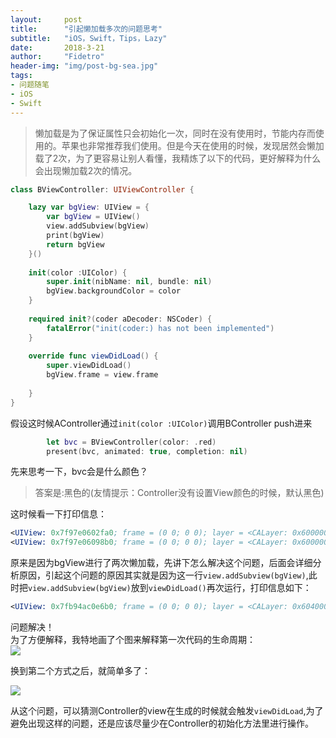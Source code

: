 ```yaml
---
layout:     post
title:      "引起懒加载多次的问题思考"
subtitle:   "iOS，Swift，Tips，Lazy"
date:       2018-3-21
author:     "Fidetro"
header-img: "img/post-bg-sea.jpg"
tags:
- 问题随笔
- iOS
- Swift
---  
```



> 懒加载是为了保证属性只会初始化一次，同时在没有使用时，节能内存而使用的。苹果也非常推荐我们使用。但是今天在使用的时候，发现居然会懒加载了2次，为了更容易让别人看懂，我精炼了以下的代码，更好解释为什么会出现懒加载2次的情况。  

```swift
class BViewController: UIViewController {

    lazy var bgView: UIView = {
        var bgView = UIView()
        view.addSubview(bgView)
        print(bgView)
        return bgView
    }()
    
    init(color :UIColor) {
        super.init(nibName: nil, bundle: nil)
        bgView.backgroundColor = color
    }
    
    required init?(coder aDecoder: NSCoder) {
        fatalError("init(coder:) has not been implemented")
    }
    
    override func viewDidLoad() {
        super.viewDidLoad()
        bgView.frame = view.frame
        
    }
}
```  

假设这时候AController通过`init(color :UIColor)`调用BController push进来  
```swift
        let bvc = BViewController(color: .red)
        present(bvc, animated: true, completion: nil)
```  
先来思考一下，bvc会是什么颜色？ 

 > 答案是:黑色的(友情提示：Controller没有设置View颜色的时候，默认黑色)  

这时候看一下打印信息：  
```LLVM
<UIView: 0x7f97e0602fa0; frame = (0 0; 0 0); layer = <CALayer: 0x60000022c2e0>>
<UIView: 0x7f97e06098b0; frame = (0 0; 0 0); layer = <CALayer: 0x60000022be60>>

```  
原来是因为bgView进行了两次懒加载，先讲下怎么解决这个问题，后面会详细分析原因，引起这个问题的原因其实就是因为这一行`view.addSubview(bgView)`,此时把`view.addSubview(bgView)`放到`viewDidLoad()`再次运行，打印信息如下：
```LLVM
<UIView: 0x7fb94ac0e6b0; frame = (0 0; 0 0); layer = <CALayer: 0x604000224020>>
```  
问题解决！  
为了方便解释，我特地画了个图来解释第一次代码的生命周期：  
![](http://images.foolishtalk.org/2018-3-21-lazy-1.png)

换到第二个方式之后，就简单多了：  

![](http://images.foolishtalk.org/2018-3-21-lazy-2.png)    

从这个问题，可以猜测Controller的view在生成的时候就会触发`viewDidLoad`,为了避免出现这样的问题，还是应该尽量少在Controller的初始化方法里进行操作。
